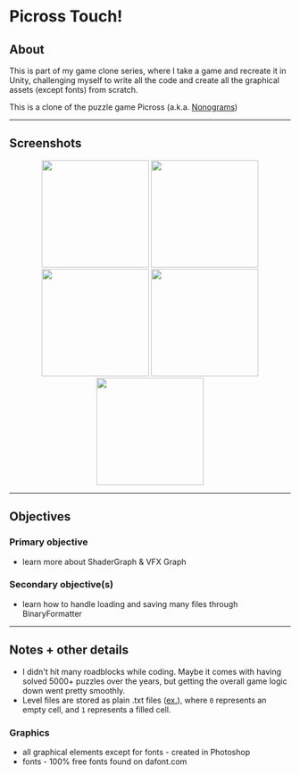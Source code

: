 # Picross Touch!
 
## About
This is part of my game clone series, where I take a game and recreate it in Unity, challenging myself to write all the code and create all the graphical assets (except fonts) from scratch.

This is a clone of the puzzle game Picross (a.k.a. [Nonograms](https://en.wikipedia.org/wiki/Nonogram))

---

## Screenshots
<p align="center">
<img src="https://user-images.githubusercontent.com/19334363/206980372-c1a95d2c-7609-4b67-8cdb-4d48a9a8f885.jpg" width=192>  <img src="https://user-images.githubusercontent.com/19334363/206980394-751ec540-4563-4cea-a245-22caeb9b1622.jpg" width=192>  <img src="https://user-images.githubusercontent.com/19334363/206980399-db2617f8-ddbc-4dac-a4db-1835e47952f9.jpg" width=192>  <img src="https://user-images.githubusercontent.com/19334363/206980410-3932cd41-10b7-4b51-b609-480e59d29f6d.jpg" width=192>  <img src="https://user-images.githubusercontent.com/19334363/206980413-dc517fcd-e067-4ddd-b1cd-dff45c8e7a62.jpg" width=192>
</p>

---

## Objectives

### Primary objective
* learn more about ShaderGraph & VFX Graph

### Secondary objective(s)
* learn how to handle loading and saving many files through BinaryFormatter

---

## Notes + other details

* I didn't hit many roadblocks while coding. Maybe it comes with having solved 5000+ puzzles over the years, but getting the overall game logic down went pretty smoothly.
* Level files are stored as plain .txt files ([ex.](https://github.com/Nic1493/Picross/blob/main/Assets/Scripts/Game/Level%20Files/20x20/%5B20x20%5D%20Yin-yang.txt)), where `0` represents an empty cell, and `1` represents a filled cell.

### Graphics 
* all graphical elements except for fonts - created in Photoshop
* fonts - 100% free fonts found on dafont.com
